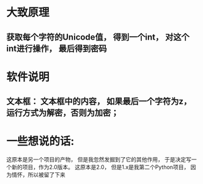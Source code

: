 # 大致原理
获取每个字符的Unicode值，
得到一个int，
对这个int进行操作，
最后得到密码
-----
# 软件说明
文本框：
文本框中的内容，
如果最后一个字符为z，
运行方式为解密，否则为加密；
-----
# 一些想说的话:
这原本是另一个项目的产物，
但是我忽然发掘到了它的其他作用，
于是决定写一个新的项目，作为2.0版本。
这原本是2.0，
但是1.x是我第二个Python项目，
因为情怀，所以被留了下来
